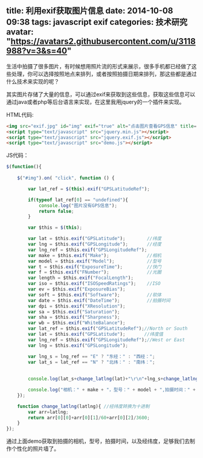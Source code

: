 title: 利用exif获取图片信息
date: 2014-10-08 09:38
tags: javascript exif
categories: 技术研究
avatar: "https://avatars2.githubusercontent.com/u/3118988?v=3&s=40"
---
生活中拍摄了很多图片，有时候想用照片流的形式来展示，很多手机都已经做了这些处理，你可以选择按照地点来排列，或者按照拍摄日期来排列，那这些都是通过什么技术来实现的呢？

其实图片存储了大量的信息，可以通过exif来获取到这些信息，获取这些信息可以通过java或者php等后台语言来实现，在这里我用jquery的一个插件来实现。

<!--more-->

HTML代码:

```html
<img src="exif.jpg" id="img" exif="true" alt="点击图片查看GPS信息" title="tiger" width="500"/>
<script type="text/javascript" src="jquery.min.js"></script>
<script type="text/javascript" src="jquery.exif.js"></script>
<script type="text/javascript" src="demo.js"></script>
```

JS代码：

```javascript
$(function(){
    
    $("#img").on( "click", function () {

        var lat_ref = $(this).exif("GPSLatitudeRef");

        if(typeof lat_ref[0] == "undefined"){
            console.log("图片没有GPS信息");
            return false;
        }

        var $this = $(this);

        var lat = $this.exif("GPSLatitude");        //纬度
        var lng = $this.exif("GPSLongitude");       //经度
        var lng_ref = $this.exif("GPSLongitudeRef");
        var make = $this.exif("Make");              //相机
        var model = $this.exif("Model");            //型号
        var t = $this.exif("ExposureTime");         //快门
        var f = $this.exif("FNumber");              //光圈
        var length = $this.exif("FocalLength");
        var iso = $this.exif("ISOSpeedRatings");    //ISO
        var ev = $this.exif("ExposureBias");
        var soft = $this.exif("Software");          //软体
        var date = $this.exif("DateTime");          //拍摄时间
        var dpi = $this.exif("XResolution");
        var sa = $this.exif("Saturation");
        var sha = $this.exif("Sharpness");
        var wb = $this.exif("WhiteBalance");
        var lat_ref = $this.exif("GPSLatitudeRef");//North or South
        var lat = $this.exif("GPSLatitude");       //纬度值
        var lng_ref = $this.exif("GPSLongitudeRef");//West or East
        var lng = $this.exif("GPSLongitude");

        var lng_s = lng_ref == "E" ? "东经：" : "西经：";
        var lat_s = lat_ref == "N" ? "北纬：" : "南纬：";
        
        
        console.log(lat_s+change_latlng(lat)+"\r\n"+lng_s+change_latlng(lng));

        console.log("相机：" + make + "，型号：" + model + ",拍摄时间：" + date);
    });

    function change_latlng(latlng){ //经纬度转换为十进制     
        var arr=latlng;
        return arr[0][0]+arr[0][1]/60+arr[0][2]/3600;
    }
});
```

通过上面demo获取到拍摄的相机，型号，拍摄时间，以及经纬度，足够我们去制作个性化的照片墙了。


